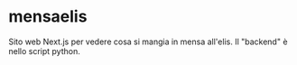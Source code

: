 # mensaelis

Sito web Next.js per vedere cosa si mangia in mensa all'elis.
Il "backend" è nello script python.